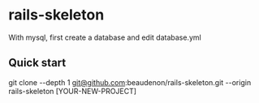 rails-skeleton
==============

With mysql, first create a database and edit database.yml

Quick start
-----------

git clone --depth 1 git@github.com:beaudenon/rails-skeleton.git --origin rails-skeleton [YOUR-NEW-PROJECT]

